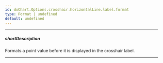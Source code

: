 ```yaml
---
id: dxChart.Options.crosshair.horizontalLine.label.format
type: Format | undefined
default: undefined
---
```

---
##### shortDescription
Formats a point value before it is displayed in the crosshair label.

---
<!-- %fullDescription% -->

<!-- import * from 'api-reference\10 UI Components\dxChart\1 Configuration\argumentAxis\label\format.md' -->
